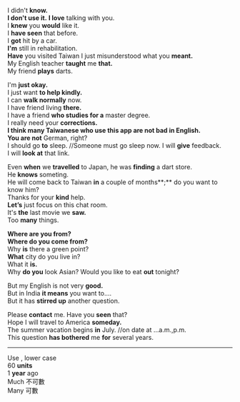 I didn't **know.**   
**I don't use it.** 
**I love** talking with you.  
I **knew** you **would** like it.  
I **have seen** that before.  
I **got** hit by a car.  
**I'm** still in rehabilitation.  
**Have** you visited Taiwan 
I just misunderstood what you **meant.**  
My English teacher **taught** me **that.**   
My friend **plays** darts.  

I'm **just okay.**  
I just want **to help kindly.**  
I can **walk normally** now.  
I have friend living **there.**  
I have a friend **who studies for a** master degree.  
I really need your **corrections.**  
**I think many Taiwanese who use this app are not bad in English.**  
**You are not** German, right?   
I should go **to** sleep.  //Someone must go sleep now. 
I will **give** feedback.  
I will **look at** that link.   

Even **when** we **travelled** to Japan, he was **finding** a dart store.  
He **knows** someting.  
He will come back to Taiwan **in** a couple of months**;** do you want to know him?  
Thanks for your **kind** help.  
**Let’s** just focus on this chat room.  
It's **the** last movie we **saw.**  
Too **many** things.  

**Where are you from?**   
**Where do you come from?**  
Why **is** there a green point?  
**What** city do you live in?  
What it **is.**  
Why **do you** look Asian? 
Would you like to eat **out** tonight?  

But my English is not very **good.**  
But in India **it means** you want to....  
But it has **stirred up** another question.  

Please **contact** me.
Have you **seen** that?  
Hope I will travel to America **someday.**  
The summer vacation begins **in** July. //on date at ...a.m.,p.m.  
This question **has bothered** me **for** several years.  

-----------------------------------------------------
Use ,  lower case  
60 **units**  
1 **year** ago  
Much 不可數  
Many 可數  
